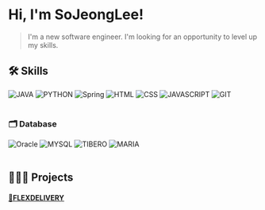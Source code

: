 
<!--
**2020-07-31/2020-07-31** is a ✨ _special_ ✨ repository because its `README.md` (this file) appears on your GitHub profile.

Here are some ideas to get you started:

- 🔭 I’m currently working on ...
- 🌱 I’m currently learning ...
- 👯 I’m looking to collaborate on ...
- 🤔 I’m looking for help with ...
- 💬 Ask me about ...
-  How to reach me: ...
- 😄 Pronouns: ...
- ⚡ Fun fact: ...
- 

## 👋 Resume
<a href=""></a>

## 📫 Contact information

-->
# Hi, I'm SoJeongLee!
> I'm a new software engineer. I'm looking for an opportunity to level up my skills.


## 🛠 Skills
![JAVA](https://img.shields.io/badge/-JAVA-F7DF1E?style=for-the-badge&logo=JAVA&logoColor=ffffff)
![PYTHON](https://img.shields.io/badge/-PYTHON-3776AB?style=for-the-badge&logo=PYTHON&logoColor=ffffff)
![Spring](https://img.shields.io/badge/-Spring-6DB33F?style=for-the-badge&logo=Spring&logoColor=ffffff)
![HTML](https://img.shields.io/badge/-HTML5-F05032?style=for-the-badge&logo=html5&logoColor=ffffff)
![CSS](https://img.shields.io/badge/-CSS3-007ACC?style=for-the-badge&logo=css3)
![JAVASCRIPT](https://img.shields.io/badge/-JavaScript-%23F7DF1C?style=for-the-badge&logo=javascript&logoColor=000000&labelColor=%23F7DF1C&color=%23FFCE5A)
![GIT](https://img.shields.io/badge/-Git-F05032?style=for-the-badge&logo=git&logoColor=ffffff)
<br></br>

### 🗂 Database
![Oracle](https://img.shields.io/badge/-Oracle-F05032?style=for-the-badge&logo=Oracle&logoColor=ffffff)
![MYSQL](https://img.shields.io/badge/-Mysql-4479A1?style=for-the-badge&logo=Mysql&logoColor=ffffff)
![TIBERO](https://img.shields.io/badge/-Tibero-007ACC?style=for-the-badge&logo=Tibero&logoColor=ffffff)
![MARIA](https://img.shields.io/badge/-MariaDB-003545?style=for-the-badge&logo=MariaDB&logoColor=ffffff)
<br></br>



## 👩🏻‍💻 Projects
#### <a href="https://github.com/2020-07-31/FLEXDELIVERY">🛵FLEXDELIVERY</a>
